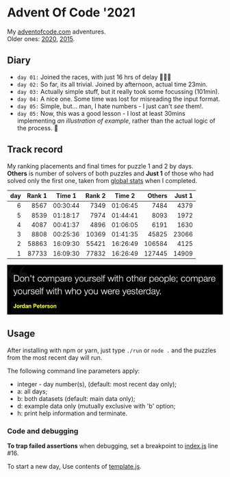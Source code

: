 # Advent Of Code '2021

My [adventofcode.com](https://adventofcode.com) adventures.<br />
Older ones: [2020](https://github.com/valango/adventOfCode),
[2015](https://github.com/valango/AdventOfCode_2015).

## Diary

* `day 01:` Joined the races, with just 16 hrs of delay 🐌🐌🐌
* `day 02:` So far, its all trivial. Joined by afternoon, actual time 23min.
* `day 03:` Actually simple stuff, but it really took some focussing (101min).
* `day 04:` A nice one. Some time was lost for misreading the input format.
* `day 05:` Simple, but... man, I hate numbers - I just can't _see_ them!.
* `day 05:` Now, this was a good lesson - I lost at least 30mins implementing
  _an illustration of example_, rather than the actual logic of the process. 🤬

## Track record
My ranking placements and final times for puzzle 1 and 2 by days.<br >
**Others** is number of solvers of both puzzles and **Just 1** of those who had solved
only the first one, taken from
[global stats](https://adventofcode.com/2021/stats) when I completed.

| day | Rank 1 | Time 1 | Rank 2 | Time 2 | Others | Just 1|
| ---: | ---: | :---: | ---: | :---: |---: |---: |
| 6 | 8567 |00:30:44 | 7349 | 01:06:45 |7484|4379|
| 5 | 8539 | 01:18:17 | 7974 | 01:44:41 |8093|1972|
| 4 | 4087 | 00:41:37 | 4896 | 01:06:05 |6191|1630|
| 3 | 8808 | 00:25:36 | 10369 | 01:41:35 |45825|23066|
| 2 | 58863 | 16:09:30 | 55421 | 16:26:49 |106584|4125|
| 1 | 87733 | 16:09:30 | 77832 | 16:26:49 |127445|14909|

![](quote.png)

## Usage
After installing with npm or yarn, just type `./run` or `node .` and the puzzles from the most recent
day will run.

The following command line parameters apply:
* integer - day number(s), (default: most recent day only);
* a: all days;
* b: both datasets (default: main data only);
* d: example data only (mutually exclusive with 'b' option;
* h: print help information and terminate.

### Code and debugging
**To trap failed assertions** when debugging, set a breakpoint to [index.js](./index.js) line #16.

To start a new day, Use contents of [template.js](./template.js).
